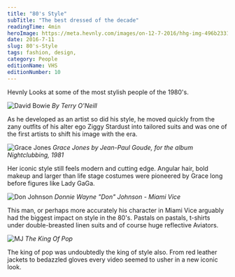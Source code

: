 ```yaml
---
title: "80's Style"
subTitle: "The best dressed of the decade"
readingTime: 4min
heroImage: https://meta.hevnly.com/images/on-12-7-2016/hhg-img-496b2331-68c9-4ba5-b7b2-fbd43d805606.png
date: 2016-7-11
slug: 80's-Style
tags: fashion, design,
category: People
editionName: VHS
editionNumber: 10
---
```


Hevnly Looks at some of the most stylish people of the 1980's.


![David Bowie](https://meta.hevnly.com/images/on-12-7-2016/hhg-img-0425c453-3723-4faf-a236-7836628f4fd9.png)
*By Terry O'Neill*

As he developed as an artist so did his style, he moved quickly from the zany outfits of his alter ego Ziggy Stardust into tailored suits and was one of the first artists to shift his image with the era.

![Grace Jones](https://meta.hevnly.com/images/on-12-7-2016/hhg-img-659cac89-f4aa-452b-a5e3-d946fd896ff4.png)
*Grace Jones by Jean-Paul Goude, for the album Nightclubbing, 1981*

Her iconic style still feels modern and cutting edge. Angular hair, bold makeup and larger than life stage costumes were pioneered by Grace long before figures like Lady GaGa.

![Don Johnson](https://meta.hevnly.com/images/on-12-7-2016/hhg-img-4d9aa633-d603-45dd-91bb-7ef36d8ac8ef.png)
*Donnie Wayne "Don" Johnson - Miami Vice*

This man, or perhaps more accurately his character in Miami Vice arguably had the biggest impact on style in the 80's.
Pastals on pastals, t-shirts under double-breasted linen suits and of course huge reflective Aviators.

![MJ](https://meta.hevnly.com/images/on-12-7-2016/hhg-img-43a86020-d298-4064-8ebc-0ce8998e85c2.png)
*The King Of Pop*

The king of pop was undoubtedly the king of style also. From red leather jackets to bedazzled gloves every video seemed to usher in a new iconic look.  
